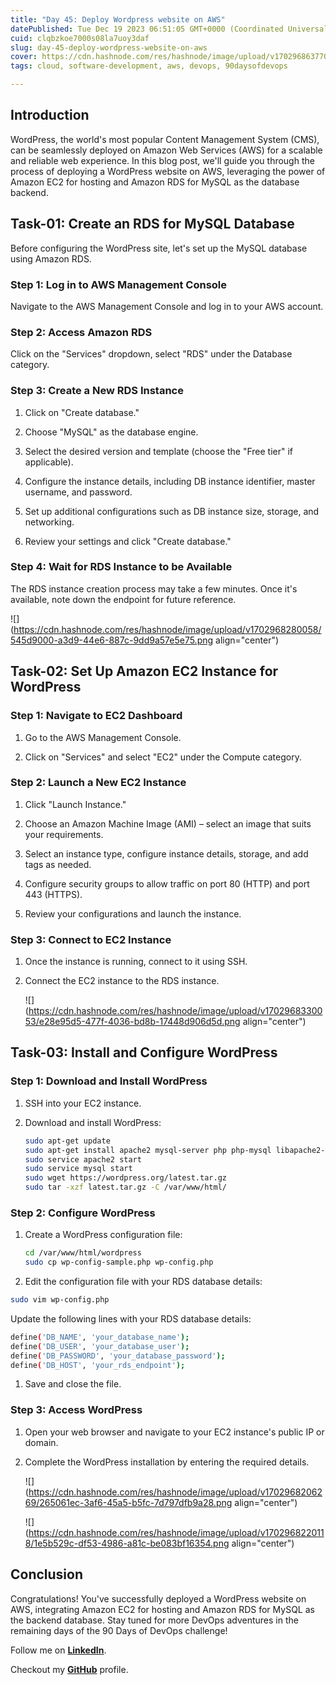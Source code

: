 ```yaml
---
title: "Day 45: Deploy Wordpress website on AWS"
datePublished: Tue Dec 19 2023 06:51:05 GMT+0000 (Coordinated Universal Time)
cuid: clqbzkoe7000s08la7uoy3daf
slug: day-45-deploy-wordpress-website-on-aws
cover: https://cdn.hashnode.com/res/hashnode/image/upload/v1702968637701/a786d3e4-494e-4e64-9752-e1192ddd5d74.png
tags: cloud, software-development, aws, devops, 90daysofdevops

---
```


## Introduction

WordPress, the world's most popular Content Management System (CMS), can be seamlessly deployed on Amazon Web Services (AWS) for a scalable and reliable web experience. In this blog post, we'll guide you through the process of deploying a WordPress website on AWS, leveraging the power of Amazon EC2 for hosting and Amazon RDS for MySQL as the database backend.

## Task-01: Create an RDS for MySQL Database

Before configuring the WordPress site, let's set up the MySQL database using Amazon RDS.

### Step 1: Log in to AWS Management Console

Navigate to the AWS Management Console and log in to your AWS account.

### Step 2: Access Amazon RDS

Click on the "Services" dropdown, select "RDS" under the Database category.

### Step 3: Create a New RDS Instance

1. Click on "Create database."
    
2. Choose "MySQL" as the database engine.
    
3. Select the desired version and template (choose the "Free tier" if applicable).
    
4. Configure the instance details, including DB instance identifier, master username, and password.
    
5. Set up additional configurations such as DB instance size, storage, and networking.
    
6. Review your settings and click "Create database."
    

### Step 4: Wait for RDS Instance to be Available

The RDS instance creation process may take a few minutes. Once it's available, note down the endpoint for future reference.

![](https://cdn.hashnode.com/res/hashnode/image/upload/v1702968280058/545d9000-a3d9-44e6-887c-9dd9a57e5e75.png align="center")

## Task-02: Set Up Amazon EC2 Instance for WordPress

### Step 1: Navigate to EC2 Dashboard

1. Go to the AWS Management Console.
    
2. Click on "Services" and select "EC2" under the Compute category.
    

### Step 2: Launch a New EC2 Instance

1. Click "Launch Instance."
    
2. Choose an Amazon Machine Image (AMI) – select an image that suits your requirements.
    
3. Select an instance type, configure instance details, storage, and add tags as needed.
    
4. Configure security groups to allow traffic on port 80 (HTTP) and port 443 (HTTPS).
    
5. Review your configurations and launch the instance.
    

### Step 3: Connect to EC2 Instance

1. Once the instance is running, connect to it using SSH.
    
2. Connect the EC2 instance to the RDS instance.
    
    ![](https://cdn.hashnode.com/res/hashnode/image/upload/v1702968330053/e28e95d5-477f-4036-bd8b-17448d906d5d.png align="center")
    

## Task-03: Install and Configure WordPress

### Step 1: Download and Install WordPress

1. SSH into your EC2 instance.
    
2. Download and install WordPress:
    
    ```bash
    sudo apt-get update
    sudo apt-get install apache2 mysql-server php php-mysql libapache2-mod-php php-cli
    sudo service apache2 start
    sudo service mysql start
    sudo wget https://wordpress.org/latest.tar.gz
    sudo tar -xzf latest.tar.gz -C /var/www/html/
    ```
    

### Step 2: Configure WordPress

1. Create a WordPress configuration file:
    
    ```bash
    cd /var/www/html/wordpress
    sudo cp wp-config-sample.php wp-config.php
    ```
    
2. Edit the configuration file with your RDS database details:
    

```bash
sudo vim wp-config.php
```

Update the following lines with your RDS database details:

```bash
define('DB_NAME', 'your_database_name');
define('DB_USER', 'your_database_user');
define('DB_PASSWORD', 'your_database_password');
define('DB_HOST', 'your_rds_endpoint');
```

1. Save and close the file.
    

### Step 3: Access WordPress

1. Open your web browser and navigate to your EC2 instance's public IP or domain.
    
2. Complete the WordPress installation by entering the required details.
    
    ![](https://cdn.hashnode.com/res/hashnode/image/upload/v1702968206269/265061ec-3af6-45a5-b5fc-7d797dfb9a28.png align="center")
    
    ![](https://cdn.hashnode.com/res/hashnode/image/upload/v1702968220118/1e5b529c-df53-4986-a81c-be083bf16354.png align="center")
    

## Conclusion

Congratulations! You've successfully deployed a WordPress website on AWS, integrating Amazon EC2 for hosting and Amazon RDS for MySQL as the backend database. Stay tuned for more DevOps adventures in the remaining days of the 90 Days of DevOps challenge!

Follow me on [**LinkedIn**](https://www.linkedin.com/in/arjunmenon-devops/).

Checkout my [**GitHub**](https://github.com/ArjunMnn) profile.